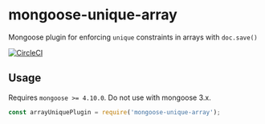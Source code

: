 # mongoose-unique-array

Mongoose plugin for enforcing `unique` constraints in arrays with `doc.save()`

[![CircleCI](https://circleci.com/gh/vkarpov15/mongoose-unique-array/tree/master.svg?style=svg)](https://circleci.com/gh/vkarpov15/mongoose-unique-array/tree/master)

## Usage

Requires `mongoose >= 4.10.0`. Do not use with mongoose 3.x.

```javascript
const arrayUniquePlugin = require('mongoose-unique-array');
```

